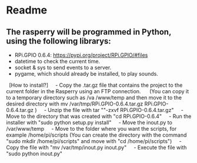 # Readme
## The rasperry will be programmed in Python, using the following librarys:

  - RPi.GPIO 0.6.4: https://pypi.org/project/RPi.GPIO/#files
  - datetime to check the current time.
  - socket & sys to send events to a server.
  - pygame, which should already be installed, to play sounds.

  [How to install?]
    - Copy the .tar.gz file that contains the project to the current folder in the Rasperry using an FTP connection.
      (You can copy it to a temporary directory such as /va /www/temp and then move it to the desired directory with mv /var/tmp/RPi.GPIO-0.6.4.tar.gz RPi.GPIO-0.6.4.tar.gz )
    - Unzip the file with tar ""-zxvf RPi.GPIO-0.6.4.tar.gz"
    - Move to the directory that was created with "cd RPi.GPIO-0.6.4"
    - Run the installer with "sudo python setup.py install"
    - Move the inout.py to /var/www/temp
    - Move to the folder where you want the scripts, for example /home/pi/scripts (You can create the directory with the command "sudo mkdir /home/pi/scripts" and move with
      "cd /home/pi/scripts")
    - Copy the file with "mv /var/tmp/inout.py inout.py"
    - Execute the file with "sudo python inout.py"
